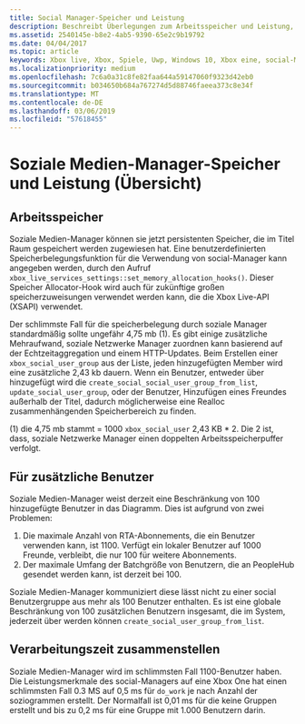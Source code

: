 ```yaml
---
title: Social Manager-Speicher und Leistung
description: Beschreibt Überlegungen zum Arbeitsspeicher und Leistung, Xbox Live, social-Manager-API-Manager verwenden.
ms.assetid: 2540145e-b8e2-4ab5-9390-65e2c9b19792
ms.date: 04/04/2017
ms.topic: article
keywords: Xbox live, Xbox, Spiele, Uwp, Windows 10, Xbox eine, social-Manager und Personen
ms.localizationpriority: medium
ms.openlocfilehash: 7c6a0a31c8fe82faa644a59147060f9323d42eb0
ms.sourcegitcommit: b034650b684a767274d5d88746faeea373c8e34f
ms.translationtype: MT
ms.contentlocale: de-DE
ms.lasthandoff: 03/06/2019
ms.locfileid: "57618455"
---
```

# <a name="social-manager-memory-and-performance-overview"></a>Soziale Medien-Manager-Speicher und Leistung (Übersicht)

## <a name="memory"></a>Arbeitsspeicher
Soziale Medien-Manager können sie jetzt persistenten Speicher, die im Titel Raum gespeichert werden zugewiesen hat. Eine benutzerdefinierten Speicherbelegungsfunktion für die Verwendung von social-Manager kann angegeben werden, durch den Aufruf `xbox_live_services_settings::set_memory_allocation_hooks()`. Dieser Speicher Allocator-Hook wird auch für zukünftige großen speicherzuweisungen verwendet werden kann, die die Xbox Live-API (XSAPI) verwendet.

Der schlimmste Fall für die speicherbelegung durch soziale Manager standardmäßig sollte ungefähr 4,75 mb (1). Es gibt einige zusätzliche Mehraufwand, soziale Netzwerke Manager zuordnen kann basierend auf der Echtzeitaggregation und einem HTTP-Updates. Beim Erstellen einer `xbox_social_user_group` aus der Liste, jeden hinzugefügten Member wird eine zusätzliche 2,43 kb dauern. Wenn ein Benutzer, entweder über hinzugefügt wird die `create_social_social_user_group_from_list`, `update_social_user_group`, oder der Benutzer, Hinzufügen eines Freundes außerhalb der Titel, dadurch möglicherweise eine Realloc zusammenhängenden Speicherbereich zu finden.

(1) die 4,75 mb stammt = 1000 `xbox_social_user` 2,43 KB * 2. Die 2 ist, dass, soziale Netzwerke Manager einen doppelten Arbeitsspeicherpuffer verfolgt.

## <a name="additional-user-limits"></a>Für zusätzliche Benutzer
Soziale Medien-Manager weist derzeit eine Beschränkung von 100 hinzugefügte Benutzer in das Diagramm. Dies ist aufgrund von zwei Problemen:

1. Die maximale Anzahl von RTA-Abonnements, die ein Benutzer verwenden kann, ist 1100. Verfügt ein lokaler Benutzer auf 1000 Freunde, verbleibt, die nur 100 für weitere Abonnements.
2. Der maximale Umfang der Batchgröße von Benutzern, die an PeopleHub gesendet werden kann, ist derzeit bei 100.

Soziale Medien-Manager kommuniziert diese lässt nicht zu einer social Benutzergruppe aus mehr als 100 Benutzer enthalten. Es ist eine globale Beschränkung von 100 zusätzlichen Benutzern insgesamt, die im System, jederzeit über werden können `create_social_user_group_from_list`.

## <a name="processing-time"></a>Verarbeitungszeit zusammenstellen
Soziale Medien-Manager wird im schlimmsten Fall 1100-Benutzer haben. Die Leistungsmerkmale des social-Managers auf eine Xbox One hat einen schlimmsten Fall 0.3 MS auf 0,5 ms für `do_work` je nach Anzahl der soziogrammen erstellt. Der Normalfall ist 0,01 ms für die keine Gruppen erstellt und bis zu 0,2 ms für eine Gruppe mit 1.000 Benutzern darin.

